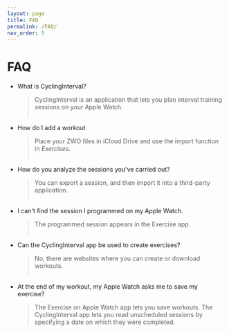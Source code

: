 ```yaml
---
layout: page
title: FAQ
permalink: /FAQ/
nav_order: 5
---
```


# FAQ
 * What is CyclingInterval?

    > CyclingInterval is an application that lets you plan interval training sessions on your Apple Watch.
<br><br>

- How do I add a workout

    > Place your ZWO files in iCloud Drive and use the import function in *Exercises*.
<br><br>
- How do you analyze the sessions you've carried out?

    > You can export a session, and then import it into a third-party application.
<br><br>
- I can't find the session I programmed on my Apple Watch.

    > The programmed session appears in the Exercise app.
<br><br>
- Can the CyclingInterval app be used to create exercises?

    > No, there are websites where you can create or download workouts.
<br><br>
- At the end of my workout, my Apple Watch asks me to save my exercise?

    > The Exercise on Apple Watch app lets you save workouts. The CyclingInterval app lets you read unscheduled sessions by specifying a date on which they were completed.
